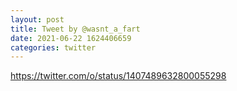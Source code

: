 ```yaml
--- 
layout: post 
title: Tweet by @wasnt_a_fart 
date: 2021-06-22 1624406659 
categories: twitter 
--- 
```

https://twitter.com/o/status/1407489632800055298
